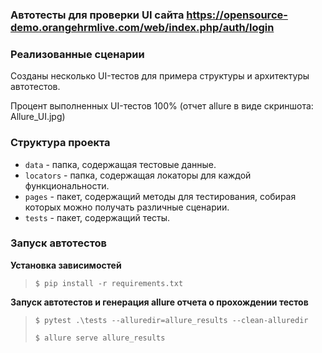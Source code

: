 ### Автотесты для проверки UI сайта https://opensource-demo.orangehrmlive.com/web/index.php/auth/login

### Реализованные сценарии

Созданы несколько UI-тестов для примера структуры и архитектуры автотестов.

Процент выполненных UI-тестов 100% (отчет allure в виде скриншота: Allure_UI.jpg)

### Структура проекта

- `data` - папка, содержащая тестовые данные.
- `locators` - папка, содержащая локаторы для каждой функциональности.
- `pages` - пакет, содержащий методы для тестирования, собирая которых можно получать различные сценарии.
- `tests` - пакет, содержащий тесты.

### Запуск автотестов

**Установка зависимостей**

> `$ pip install -r requirements.txt`

**Запуск автотестов и генерация allure отчета о прохождении тестов**

>  `$ pytest .\tests --alluredir=allure_results --clean-alluredir`
>
>  `$ allure serve allure_results`
